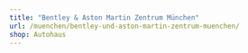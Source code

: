 ```yaml
---
title: "Bentley & Aston Martin Zentrum München"
url: /muenchen/bentley-und-aston-martin-zentrum-muenchen/
shop: Autohaus
---
```

